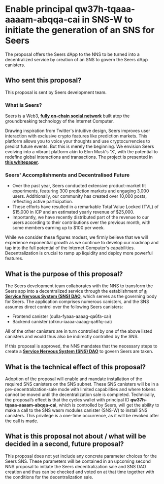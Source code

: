 # Enable principal qw37h-tqaaa-aaaam-abqqa-cai in SNS-W to initiate the generation of an SNS for Seers

The proposal offers the Seers dApp to the NNS to be turned into a decentralized service by creation of an SNS to govern the Seers dApp canisters.

## Who sent this proposal?

This proposal is sent by Seers development team.

### What is Seers?

Seers is a Web3, [**fully on-chain social network**](https://seers.social/) built atop the groundbreaking technology of the Internet Computer.

Drawing inspiration from Twitter's intuitive design, Seers improves user interaction with exclusive crypto features like prediction markets.
This platform allows you to voice your thoughts and use cryptocurrencies to predict future events.
But this is merely the beginning. We envision Seers evolving into a vibrant platform akin to Elon Musk's 'X',
with the potential to redefine global interactions and transactions.
The project is presented in [**this whitepaper**](https://www.notion.so/Seers-Web3-Social-Network-25fa0f505b0141cabb5d7d68a11f572b).

### Seers' Accomplishments and Decentralised Future

- Over the past year, Seers conducted extensive product-market fit experiments, featuring 300 prediction markets and engaging 3,000 users. Additionally, our community has created over 10,000 posts, reflecting active participation.
- These efforts have resulted in a remarkable Total Value Locked (TVL) of $15,000 in ICP and an estimated yearly revenue of $25,000.
- Importantly, we have recently distributed part of the revenue to our users according to their contributions over the previous month, with some members earning up to $100 per week.

While we consider these figures modest, we firmly believe that we will experience exponential growth as we continue to develop our roadmap and tap into the full potential of the Internet Computer's capabilities. Decentralization is crucial to ramp up liquidity and deploy more powerful features.

## What is the purpose of this proposal?

The Seers development team collaborates with the NNS to transform the Seers app into a decentralized service through the establishment of [**a Service Nervous System (SNS) DAO**](https://internetcomputer.org/sns), which serves as the governing body for Seers. The application comprises numerous canisters, and the SNS assumes direct control over the following Seers canisters:

- Frontend canister (oulla-fyaaa-aaaag-qa6fa-cai)
- Backend canister (otknu-iaaaa-aaaag-qa6fq-cai)

All of the other canisters are in turn controlled by one of the above listed canisters and would thus also be indirectly controlled by the SNS.

If this proposal is approved, the NNS mandates that the necessary steps to create a [**Service Nervous System (SNS) DAO**](https://internetcomputer.org/sns) to govern Seers are taken.

## What is the technical effect of this proposal?

Adoption of the proposal will enable and mandate installation of the required SNS canisters on the SNS subnet. These SNS canisters will be in a pre-decentralization-sale mode with limited capabilities and where tokens cannot be moved until the decentralization sale is completed. Technically, the proposal’s effect is that the cycles wallet with principal ID **qw37h-tqaaa-aaaam-abqqa-cai**, which is controlled by Seers, will get the ability to make a call to the SNS wasm modules canister (SNS-W) to install SNS canisters. This privilege is a one-time occurrence, as it will be revoked after the call is made.

## What is this proposal not about / what will be decided in a second, future proposal?

This proposal does not yet include any concrete parameter choices for the Seers SNS. These parameters will be contained in an upcoming second NNS proposal to initiate the Seers decentralization sale and SNS DAO creation and thus can be checked and voted on at that time together with the conditions for the decentralization sale.
